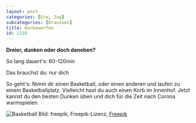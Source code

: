 ```yaml
---
layout: post
categories: [Erw, Jug]
subcategories: [Draussen]
title: Körbewerfen
id: 1116
---
```

**Dreier, dunken oder doch daneben?**

So lang dauert's: 60-120min

Das brauchst du: nur dich

So geht's: Nimm dir einen Basketball, oder einen anderen und laufen zu einem Basketballplatz. Vielleicht hast du auch einen Korb im Innenhof. Jetzt kannst du den besten Dunken üben und dich für die Zeit nach Corona warmspielen.

![Basketball](https://image.freepik.com/vektoren-kostenlos/hand-gezeichnet-basketballkorb-hintergrund_23-2147613511.jpg)
Bild: freepik, Freepik-Lizenz, [Freepik](https://de.freepik.com/vektoren-kostenlos/hand-gezeichnet-basketballkorb-hintergrund_1081786.htm#query=Basketball&position=34)
